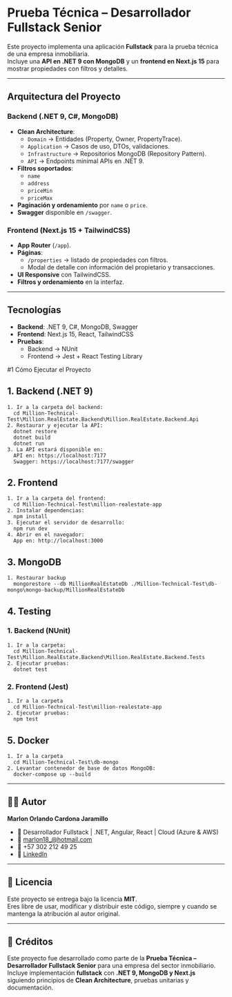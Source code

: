 # Prueba Técnica – Desarrollador Fullstack Senior

Este proyecto implementa una aplicación **Fullstack** para la prueba técnica de una empresa inmobiliaria.  
Incluye una **API en .NET 9 con MongoDB** y un **frontend en Next.js 15** para mostrar propiedades con filtros y detalles.  

---

## Arquitectura del Proyecto

### Backend (.NET 9, C#, MongoDB)
- **Clean Architecture**:
  - `Domain` → Entidades (Property, Owner, PropertyTrace).
  - `Application` → Casos de uso, DTOs, validaciones.
  - `Infrastructure` → Repositorios MongoDB (Repository Pattern).
  - `API` → Endpoints minimal APIs en .NET 9.
- **Filtros soportados**:
  - `name`
  - `address`
  - `priceMin`
  - `priceMax`
- **Paginación y ordenamiento** por `name` o `price`.
- **Swagger** disponible en `/swagger`.

### Frontend (Next.js 15 + TailwindCSS)
- **App Router** (`/app`).
- **Páginas**:
  - `/properties` → listado de propiedades con filtros.
  - Modal de detalle con información del propietario y transacciones.
- **UI Responsive** con TailwindCSS.
- **Filtros y ordenamiento** en la interfaz.

---

## Tecnologías
- **Backend**: .NET 9, C#, MongoDB, Swagger
- **Frontend**: Next.js 15, React, TailwindCSS
- **Pruebas**:
  - Backend → NUnit
  - Frontend → Jest + React Testing Library


#1 Cómo Ejecutar el Proyecto

## 1. Backend (.NET 9)
    1. Ir a la carpeta del backend:
      cd Million-Technical-Test\Million.RealEstate.Backend\Million.RealEstate.Backend.Api
    2. Restaurar y ejecutar la API:
      dotnet restore
      dotnet build
      dotnet run
    3. La API estará disponible en:
      API en: https://localhost:7177
      Swagger: https://localhost:7177/swagger

## 2. Frontend
    1. Ir a la carpeta del frontend:
      cd Million-Technical-Test\million-realestate-app
    2. Instalar dependencias:
      npm install
    3. Ejecutar el servidor de desarrollo:
      npm run dev
    4. Abrir en el navegador:
      App en: http://localhost:3000

## 3. MongoDB
    1. Restaurar backup
      mongorestore --db MillionRealEstateDb ./Million-Technical-Test\db-mongo\mongo-backup/MillionRealEstateDb

## 4. Testing
  ### 1. Backend (NUnit)
    1. Ir a la carpeta: 
      cd Million-Technical-Test\Million.RealEstate.Backend\Million.RealEstate.Backend.Tests
    2. Ejecutar pruebas:
      dotnet test

  ### 2. Frontend (Jest)
    1. Ir a la carpeta
      cd Million-Technical-Test\million-realestate-app
    2. Ejecutar pruebas: 
      npm test

## 5. Docker 
    1. Ir a la carpeta
      cd Million-Technical-Test\db-mongo
    2. Levantar contenedor de base de datos MongoDB:
      docker-compose up --build


---

## 👨‍💻 Autor

**Marlon Orlando Cardona Jaramillo**  
- 💼 Desarrollador Fullstack | .NET, Angular, React | Cloud (Azure & AWS) 
- 📧 marlon18_@hotmail.com  
- 📱 +57 302 212 49 25  
- 🔗 [LinkedIn](www.linkedin.com/in/marlon880215)

---

## 📄 Licencia

Este proyecto se entrega bajo la licencia **MIT**.  
Eres libre de usar, modificar y distribuir este código, siempre y cuando se mantenga la atribución al autor original.

---

## 🙌 Créditos

Este proyecto fue desarrollado como parte de la **Prueba Técnica – Desarrollador Fullstack Senior** para una empresa del sector inmobiliario.  
Incluye implementación **fullstack** con **.NET 9, MongoDB y Next.js** siguiendo principios de **Clean Architecture**, pruebas unitarias y documentación.
